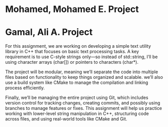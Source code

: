 # Mohamed, Mohamed E. Project

# Gamal, Ali A. Project


For this assignment, we are working on developing a simple text utility library in C++ that focuses on basic text processing tasks. A key requirement is to use C-style strings only—so instead of std::string, I’ll be using character arrays (char[]) or pointers to characters (char*).

The project will be modular, meaning we’ll separate the code into multiple files based on functionality to keep things organized and scalable. we’ll also use a build system like CMake to manage the compilation and linking process efficiently.

Finally, we’ll be managing the entire project using Git, which includes version control for tracking changes, creating commits, and possibly using branches to manage features or fixes. This assignment will help us practice working with lower-level string manipulation in C++, structuring code across files, and using real-world tools like CMake and Git.
